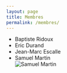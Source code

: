 ```yaml
---
layout: page
title: Membres
permalink: /membres/
---
```


- Baptiste Ridoux
- Eric Durand
- Jean-Marc Escalle
- Samuel Martin  
![Samuel Martin](https://pbs.twimg.com/profile_images/650342215261274112/gS2OSVA-_400x400.jpg)
